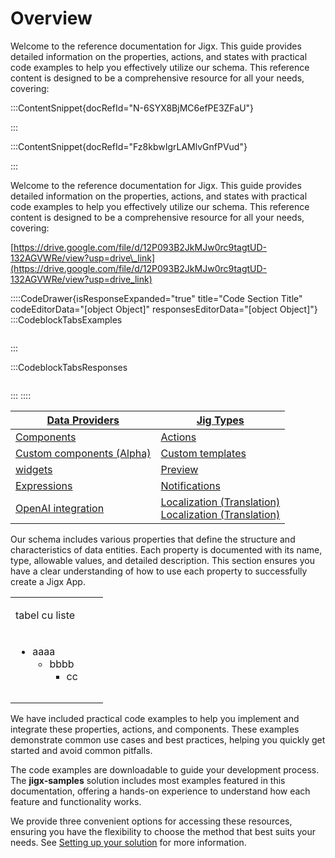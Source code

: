 # Overview

Welcome to the reference documentation for Jigx. This guide provides detailed information on the properties, actions, and states with practical code examples to help you effectively utilize our schema. This reference content is designed to be a comprehensive resource for all your needs, covering:

:::ContentSnippet{docRefId="N-6SYX8BjMC6efPE3ZFaU"}

:::

:::ContentSnippet{docRefId="Fz8kbwIgrLAMlvGnfPVud"}

:::

Welcome to the reference documentation for Jigx. This guide provides detailed information on the properties, actions, and states with practical code examples to help you effectively utilize our schema. This reference content is designed to be a comprehensive resource for all your needs, covering:

[https://drive.google.com/file/d/12P093B2JkMJw0rc9tagtUD-132AGVWRe/view?usp=drive\_link](https://drive.google.com/file/d/12P093B2JkMJw0rc9tagtUD-132AGVWRe/view?usp=drive_link)

::::CodeDrawer{isResponseExpanded="true" title="Code Section Title" codeEditorData="[object Object]" responsesEditorData="[object Object]"}
:::CodeblockTabsExamples
```text
```
:::

:::CodeblockTabsResponses
```text
```
:::
::::

| [Data Providers](Data%20Providers.md)                         | [Jig Types](Jig%20Types.md)                                                                                                      |
| ------------------------------------------------------------- | -------------------------------------------------------------------------------------------------------------------------------- |
| [Components](Components.md)                                   | [Actions](Actions.md)                                                                                                            |
| [Custom components (Alpha)](Custom%20components%20_Alpha_.md) | [Custom templates](Custom%20components%20_Alpha_/Templates%20_Alpha_.md)                                                         |
| [widgets](Widgets.md)                                         | [Preview](Preview.md)                                                                                                            |
| [Expressions](Expressions.md)                                 | [Notifications](Notifications.md)                                                                                                |
| [OpenAI integration](OpenAI%20integration.md)                 | [Localization (Translation)](Localization%20_Translation_.md)<br />[Localization (Translation)](Localization%20_Translation_.md) |

Our schema includes various properties that define the structure and characteristics of data entities. Each property is documented with its name, type, allowable values, and detailed description. This section ensures you have a clear understanding of how to use each property to successfully create a Jigx App.

<table isTableHeaderOn="true" selectedColumns="" selectedRows="">
  <tr>
    <td>
      <p>tabel cu liste</p>
    </td>
    <td>
    </td>
    <td>
    </td>
  </tr>
  <tr>
    <td>
      <ul>
      <li>aaaa
      <ul>
      <li>bbbb
      <ul>
      <li>cc</li>
      </ul>
      </li>
      </ul>
      </li>
      </ul>
    </td>
    <td>
    </td>
    <td>
    </td>
  </tr>
  <tr>
    <td>
    </td>
    <td>
    </td>
    <td>
    </td>
  </tr>
  <tr>
    <td>
    </td>
    <td>
    </td>
    <td>
    </td>
  </tr>
</table>



We have included practical code examples to help you implement and integrate these properties, actions, and components. These examples demonstrate common use cases and best practices, helping you quickly get started and avoid common pitfalls.

The code examples are downloadable to guide your development process. The **jigx-samples** solution includes most examples featured in this documentation, offering a hands-on experience to understand how each feature and functionality works.

We provide three convenient options for accessing these resources, ensuring you have the flexibility to choose the method that best suits your needs. See [Setting up your solution](Overview/Setting%20up%20your%20solution.md) for more information.
